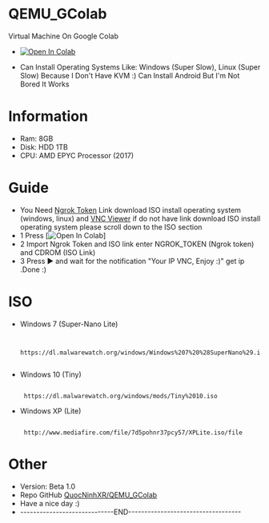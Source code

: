 # QEMU_GColab
Virtual Machine On Google Colab

 + [![Open In Colab](https://colab.research.google.com/assets/colab-badge.svg)](https://colab.research.google.com/drive/1IPkKL82O5vR6ZgqcEiwTjdDmzsdn3Ef7?usp=sharing)



+ Can Install Operating Systems Like: Windows (Super Slow), Linux (Super Slow) Because I Don't Have KVM :) Can Install Android But I'm Not Bored It Works

# Information
 
+ Ram: 8GB
+ Disk: HDD 1TB
+ CPU: AMD EPYC Processor (2017)

# Guide

+ You Need [Ngrok Token](https://dashboard.ngrok.com/get-started/your-authtoken) Link download ISO install operating system (windows, linux) and [VNC Viewer](https://ww.realvnc.com/en/connect/download/viewer/)  if do not have link download ISO install operating system please scroll down to the ISO section
+ 1  Press [![Open In Colab](https://colab.research.google.com/assets/colab-badge.svg)] 
+ 2  Import Ngrok Token and ISO link enter NGROK_TOKEN (Ngrok token) and CDROM (ISO Link)
+ 3  Press ▶️ and wait for the notification "Your IP VNC, Enjoy :)" get ip .Done :)


# ISO
+ Windows 7 (Super-Nano Lite)
   ```console  

    https://dl.malwarewatch.org/windows/Windows%207%20%28SuperNano%29.iso
    
    ```
+ Windows 10 (Tiny)
   ```console
    
    https://dl.malwarewatch.org/windows/mods/Tiny%2010.iso
   
   ```
+ Windows XP (Lite)
   ```console

    http://www.mediafire.com/file/7d5pohnr37pcy57/XPLite.iso/file

   ```

# Other
 + Version: Beta 1.0
 + Repo GitHub [QuocNinhXR/QEMU_GColab](https://github.com/QuocNinhXR/QEMU_GColab)
 + Have a nice day :)
 + -----------------------------END-----------------------------------
